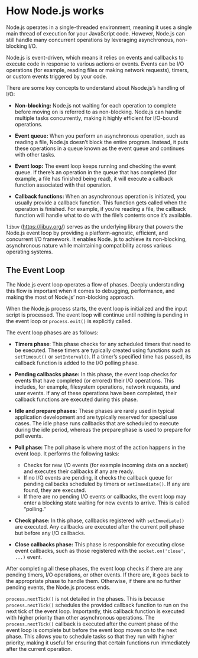 # How Node.js works

Node.js operates in a single-threaded environment, meaning it uses a single main thread of execution
for your JavaScript code. However, Node.js can still handle many concurrent operations by leveraging
asynchronous, non-blocking I/O.

Node.js is event-driven, which means it relies on events and callbacks to execute code in response to
various actions or events. Events can be I/O operations (for example, reading files or making network
requests), timers, or custom events triggered by your code.

There are some key concepts to understand about Nsode.js’s handling of I/O:

- **Non-blocking:** Node.js not waiting for each operation to complete before moving on is referred
  to as non-blocking. Node.js can handle multiple tasks concurrently, making it highly efficient
  for I/O-bound operations.

- **Event queue:** When you perform an asynchronous operation, such as reading a file, Node.js
  doesn’t block the entire program. Instead, it puts these operations in a queue known as the
  event queue and continues with other tasks.

- **Event loop:** The event loop keeps running and checking the event queue. If there’s an operation
  in the queue that has completed (for example, a file has finished being read), it will execute a
  callback function associated with that operation.

- **Callback functions:** When an asynchronous operation is initiated, you usually provide a callback
  function. This function gets called when the operation is finished. For example, if you’re reading
  a file, the callback function will handle what to do with the file’s contents once it’s available.

`libuv` (<https://libuv.org/>) serves as the underlying library that powers the Node.js event
loop by providing a platform-agnostic, efficient, and concurrent I/O framework. It enables Node.
js to achieve its non-blocking, asynchronous nature while maintaining compatibility across various
operating systems.

## The Event Loop

The Node.js event loop operates a flow of phases. Deeply understanding this flow is important when
it comes to debugging, performance, and making the most of Node.js’ non-blocking approach.

When the Node.js process starts, the event loop is initialized and the input script is processed. The event
loop will continue until nothing is pending in the event loop or `process.exit()` is explicitly called.

The event loop phases are as follows:

- **Timers phase**: This phase checks for any scheduled timers that need to be executed. These
  timers are typically created using functions such as `setTimeout()` or `setInterval()`.
  If a timer’s specified time has passed, its callback function is added to the I/O polling phase.

- **Pending callbacks phase:** In this phase, the event loop checks for events that have completed
  (or errored) their I/O operations. This includes, for example, filesystem operations, network
  requests, and user events. If any of these operations have been completed, their callback functions
  are executed during this phase.

- **Idle and prepare phases:** These phases are rarely used in typical application development and
  are typically reserved for special use cases. The idle phase runs callbacks that are scheduled to
  execute during the idle period, whereas the prepare phase is used to prepare for poll events.

- **Poll phase:** The poll phase is where most of the action happens in the event loop. It performs
  the following tasks:

  - Checks for new I/O events (for example incoming data on a socket) and executes their
    callbacks if any are ready.
  - If no I/O events are pending, it checks the callback queue for pending callbacks scheduled
    by timers or `setImmediate()`. If any are found, they are executed.
  - If there are no pending I/O events or callbacks, the event loop may enter a blocking state
    waiting for new events to arrive. This is called “polling.”

- **Check phase:** In this phase, callbacks registered with `setImmediate()` are executed. Any
  callbacks are executed after the current poll phase but before any I/O callbacks.

- **Close callbacks phase:** This phase is responsible for executing close event callbacks, such as
  those registered with the `socket.on('close', ...)` event.

After completing all these phases, the event loop checks if there are any pending timers, I/O operations,
or other events. If there are, it goes back to the appropriate phase to handle them. Otherwise, if there
are no further pending events, the Node.js process ends.

`process.nextTick()` is not detailed in the phases. This is because `process.nextTick()`
schedules the provided callback function to run on the next tick of the event loop. Importantly,
this callback function is executed with higher priority than other asynchronous operations. The
`process.nextTick()` callback is executed after the current phase of the event loop is complete
but before the event loop moves on to the next phase. This allows you to schedule tasks so that they
run with higher priority, making it useful for ensuring that certain functions run immediately after
the current operation.
